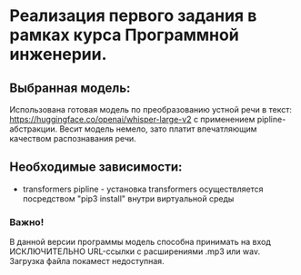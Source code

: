 # Реализация первого задания в рамках курса Программной инженерии.
## Выбранная модель: 
 Использована готовая модель по преобразованию устной речи в текст: https://huggingface.co/openai/whisper-large-v2 с применением pipline-абстракции.
Весит модель немело, зато платит впечатляющим качеством распознавания речи.

## Необходимые зависимости:
- transformers pipline - установка transformers осуществляется посредством "pip3 install" внутри виртуальной среды

### Важно!
В данной версии программы модель способна принимать на вход ИСКЛЮЧИТЕЛЬНО URL-ссылки с расширениями .mp3 или wav. Загрузка файла покамест недоступная.
